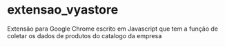 # extensao_vyastore
Extensão para Google Chrome escrito em Javascript que tem a função de coletar os dados de produtos do catalogo da empresa
